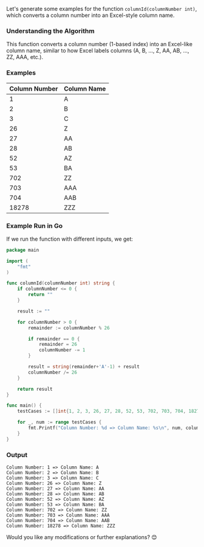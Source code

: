 Let's generate some examples for the function `columnId(columnNumber int)`, which converts a column number into an Excel-style column name.

### **Understanding the Algorithm**
This function converts a column number (1-based index) into an Excel-like column name, similar to how Excel labels columns (A, B, ..., Z, AA, AB, ..., ZZ, AAA, etc.).

### **Examples**
| Column Number | Column Name |
|--------------|------------|
| 1            | A          |
| 2            | B          |
| 3            | C          |
| 26           | Z          |
| 27           | AA         |
| 28           | AB         |
| 52           | AZ         |
| 53           | BA         |
| 702          | ZZ         |
| 703          | AAA        |
| 704          | AAB        |
| 18278        | ZZZ        |

### **Example Run in Go**
If we run the function with different inputs, we get:

```go
package main

import (
	"fmt"
)

func columnId(columnNumber int) string {
	if columnNumber <= 0 {
		return ""
	}

	result := ""

	for columnNumber > 0 {
		remainder := columnNumber % 26

		if remainder == 0 {
			remainder = 26
			columnNumber -= 1
		}

		result = string(remainder+'A'-1) + result
		columnNumber /= 26
	}

	return result
}

func main() {
	testCases := []int{1, 2, 3, 26, 27, 28, 52, 53, 702, 703, 704, 18278}

	for _, num := range testCases {
		fmt.Printf("Column Number: %d => Column Name: %s\n", num, columnId(num))
	}
}
```

### **Output**
```
Column Number: 1 => Column Name: A
Column Number: 2 => Column Name: B
Column Number: 3 => Column Name: C
Column Number: 26 => Column Name: Z
Column Number: 27 => Column Name: AA
Column Number: 28 => Column Name: AB
Column Number: 52 => Column Name: AZ
Column Number: 53 => Column Name: BA
Column Number: 702 => Column Name: ZZ
Column Number: 703 => Column Name: AAA
Column Number: 704 => Column Name: AAB
Column Number: 18278 => Column Name: ZZZ
```

Would you like any modifications or further explanations? 😊